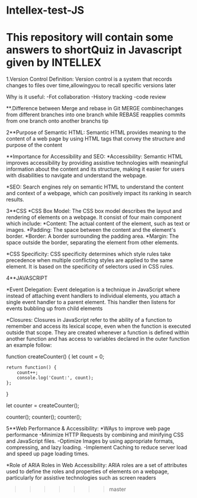 
# Intellex-test-JS
This repository will contain some answers to shortQuiz in Javascript given by INTELLEX
=======
1.Version Control
Definition:
Version control is a system that records changes to files over time,allowingyou to recall specific versions later

Why is it useful:
-Fot collaboration
-History tracking
-code review

**.Difference between Merge and rebase in Git
MERGE combinechanges from different branches into one branch while 
REBASE reapplies commits from one branch onto another branchs tip

2**Purpose of Semantic HTML: 
Semantic HTML provides meaning to the content of a web page by using HTML tags that convey the structure and purpose of the content

**Importance for Accessibility and SEO:
*Accessibility:
 Semantic HTML improves accessibility by providing assistive technologies with meaningful information about the content and its structure, making it easier for users with disabilities to navigate and understand the webpage.

*SEO: 
Search engines rely on semantic HTML to understand the content and context of a webpage, which can positively impact its ranking in search results.

3**CSS
*CSS Box Model:
The CSS box model describes the layout and rendering of elements on a webpage.
It consist of four main component which include:
*Content: The actual content of the element, such as text or images.
*Padding: The space between the content and the element's border.
*Border: A border surrounding the padding area.
*Margin: The space outside the border, separating the element from other elements.


*CSS Specificity:
CSS specificity determines which style rules take precedence when multiple conflicting styles are applied to the same element.
It is based on the specificity of selectors used in CSS rules.


4**JAVASCRIPT

*Event Delegation:
Event delegation is a technique in JavaScript where instead of attaching event handlers to individual elements, you attach a single event handler to a parent element.
This handler then listens for events bubbling up from child elements

*Closures:
Closures in JavaScript refer to the ability of a function to remember and access its lexical scope, even when the function is executed outside that scope. 
They are created whenever a function is defined within another function and has access to variables declared in the outer function
an example follow:

function createCounter() {
    let count = 0;

    return function() {
        count++;
        console.log('Count:', count);
    };
}

let counter = createCounter();

counter(); 
counter(); 
counter(); 


5**Web Performance & Accessibility:
*WAys to improve web page performance
-Minimize HTTP Requests by combining and minifying CSS and JavaScript files.
-Optimize Images by using appropriate formats, compressing, and lazy loading.
-Implement Caching to reduce server load and speed up page loading times.
 
*Role of ARIA Roles in Web Accessibility:
 ARIA roles are a set of attributes used to define the roles and properties of elements on a webpage, particularly for assistive technologies such as screen readers
>>>>>>> master
